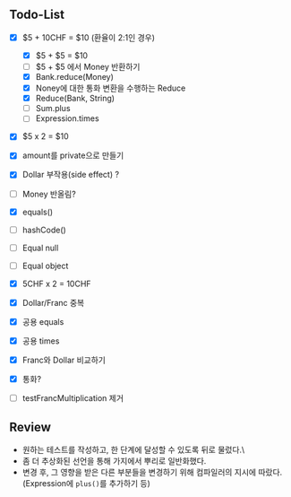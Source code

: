 
## Todo-List

- [x] $5 + 10CHF = $10 (환율이 2:1인 경우)
  - [x] $5 + $5 = $10
  - [ ] $5 + $5 에서 Money 반환하기
  - [x] Bank.reduce(Money)
  - [x] Noney에 대한 통화 변환을 수행하는 Reduce
  - [x] Reduce(Bank, String)
  - [ ] Sum.plus
  - [ ] Expression.times
- [x] $5 x 2 = $10
- [x] amount를 private으로 만들기
- [x] Dollar 부작용(side effect) ?
- [ ] Money 반올림? 
- [x] equals()
- [ ] hashCode()
- [ ] Equal null
- [ ] Equal object
- [x] 5CHF x 2 = 10CHF
- [x] Dollar/Franc 중복
- [x] 공용 equals
- [x] 공용 times
- [x] Franc와 Dollar 비교하기
- [x] 통화?
- [ ] testFrancMultiplication 제거


## Review
- 원하는 테스트를 작성하고, 한 단계에 달성할 수 있도록 뒤로 물렀다.\
- 좀 더 추상화된 선언을 통해 가지에서 뿌리로 일반화했다.
- 변경 후, 그 영향을 받은 다른 부분들을 변경하기 위해 컴파일러의 지시에 따랐다. (Expression에 `plus()`를 추가하기 등)